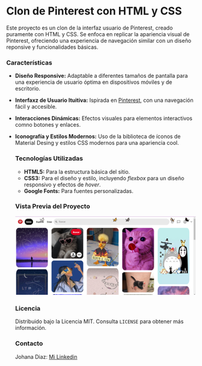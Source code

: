 # Clon de Pinterest con HTML y CSS

Este proyecto es un clon de la interfaz usuario de Pinterest, creado puramente con HTML y CSS. Se enfoca en replicar la apariencia visual de Pinterest, ofreciendo una experiencia de navegación similar con un diseño reponsive y funcionalidades básicas.

### Características
+ **Diseño Responsive:** Adaptable a diferentes tamaños de pantalla para una experiencia de usuario óptima en dispositivos móviles y de escritorio.
+ **Interfaxz de Usuario Ituitiva:** Ispirada en [Pinterest](https://mx.pinterest.com/), con una navegación fácil y accesible.
+ **Interacciones Dinámicas:** Efectos visuales para elementos interactivos comno botones y enlaces.
+ **Iconografía y Estilos Modernos:** Uso de la biblioteca de íconos de Material Desing y estilos CSS modernos para una apariencia cool.

  ### Tecnologías Utilizadas
  + **HTML5:** Para la estructura básica del sitio.
  + **CSS3:** Para el diseño y estilo, incluyendo _flexbox_ para un diseño responsivo y efectos de _hover_.
  + **Google Fonts:** Para fuentes personalizadas.
 
  ### Vista Previa del Proyecto
  ![DEMO](imagenes/pinterest_screen.png)

  ### Licencia
  Distribuido bajo la Licencia MIT. Consulta `LICENSE` para obtener más información.

  ### Contacto
  Johana Diaz: [Mi Linkedin](www.linkedin.com/in/johana-diaz-galván-22905b255)
